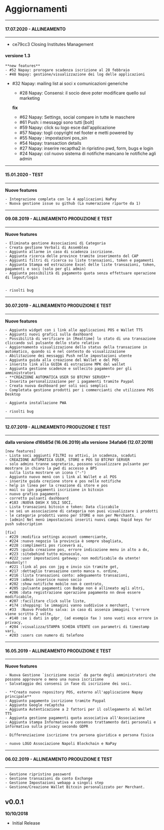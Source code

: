 # Aggiornamenti


------------------------------------------------
#### 17.07.2020 - ALLINEAMENTO
------------------------------------------------

- ce79cc3 Closing Institutes Management




#### versione 1.3

	**new features**
	- #52 Napay: prorogare scadenza iscrizione al 28 febbraio
	- #48 Napay: gestione/visualizzazione dei log delle applicazioni
  - #32 Napay: mailing list ai soci x comunicazioni generiche
	- #28 Napay: Consensi: il socio deve poter modificare quello sul marketing

	**fix**
	- #62 Napay: Settings, social compare in tutte le maschere
	- #61 Push: i messaggi sono tutti [bolt]
	- #59 Napay: click su logo esce dall'applicazione
	- #57 Napay: togli copyright nel footer e metti powered by
	- #55 Napay : impostazioni pos_sin
	- #54 Napay: transaction details
	- #27 Napay: inserire recaptha2 in ripristino pwd, form, bugs e login
	- #24 Napay: col nuovo sistema di notifiche mancano le notifiche agli admin


------------------------------------------------
#### 15.01.2020 - TEST
------------------------------------------------
**Nuove features**

    - Integrazione completa con le 4 applicazioni NaPay
    - Nuova gestione issue su github (La numerazione riparte da 1)



------------------------------------------------
#### 09.08.2019 - ALLINEAMENTO PRODUZIONE E TEST
------------------------------------------------
**Nuove features**

    - Eliminata gestione Associazioni di Categoria
    - Creata gestione Verbali di Assemblea
    - Aggiunto allarme in caso di scadenza iscrizione.
    - Aggiunta ricerca delle province tramite inserimento del CAP
    - Aggiunti filtri di ricerca su liste transazioni, token e pagamenti
    - Aggiunta Stampa ed estrazione Excel delle liste transazioni, token, pagamenti e soci (solo per gli admin)
    - Aggiunta possibilità di pagamento quota senza effettuare operazione di logout/login


    - risolti bug

------------------------------------------------
#### 30.07.2019 - ALLINEAMENTO PRODUZIONE E TEST
------------------------------------------------
**Nuove features**

    - Aggiunto widget con i link alle applicazioni POS e Wallet TTS
    - Aggiunti nuovi grafici sulla dashboard
    - Possibilità di verificare in [Realtime] lo stato di una transazione cliccando sul pulsante dello stato relativo
    - Aggiornamento visualizzazione dello status della transazione in automatico, quando si è nel contesto do visualizzazione
    - Abilitazione dei messaggi Push nelle impostazioni utente
    - Aggiunta guida alla creazione del Wallet e del POS
    - inserito link alla GUIDA di estrazione MPK dal wallet
    - Aggiunta gestione scadenze e sollecito pagamento per gli amministratori
    - **CREAZIONE AUTOMATICA USER SU BTCPAY SERVER**
    - Inserita personalizzazione per i pagamenti tramite Paypal
    - Creata nuova dashboard per soli soci semplici
    - Completata gestione prodotti per i commercianti che utilizzano POS Desktop

    - Aggiunta installazione PWA

    - risolti bug


------------------------------------------------
#### 12.07.2019 - ALLINEAMENTO PRODUZIONE E TEST
------------------------------------------------

**dalla versione d16b85d (16.06.2019) alla versione 34afab6 (12.07.2019)**

	[new features]
	- Lista soci aggiunti FILTRI su attivi, in scadenza, scaduti
	- CREAZIONE AUTOMATICA USER, STORE e POS SU BTCPAY SERVER
	- solo admins tranne segretario, possono visualizzare pulsante per mostrare in chiaro la pwd di accesso a BPS
	  sulla lista mostrare un icona (°-°)
	- Aggiunto nuovo menù con i link al Wallet e al POS   
	- inserite guida crezione store e pos nelle notifiche
	- help in linea per la creazione di store e pos
	- mail su ipn pagamenti iscrizione in bitcoin
	- nuovo grafico pagamenti
	- corretto pulsanti dashboard
	- #183 :NUOVA DASH X SOLI SOCI,
	- Lista transazioni bitcoin e token: Data cliccabile
	- se sei un associazione di categoria non puoi visualizzare i prodotti
	- le categorie prodotti vanno per STORE e non per Merchants.
	- [admin] Nel menù impostazioni inseriti nuovi campi Vapid keys for push subscription

	[fix]
	- #229 :modifica settings account commerciante,
	- #224 :nuovo negozio la provincia è sempre sbagliata,
	- #228 :complimenti pos riceverà ai,
	- #225 :guida creazione pos, errore indicazione menu in alto a dx,
	- #223 :sitebehind tutto minuscolo,
	- #222 :user impostazioni gateway: non modificabile da utente! readonly!!
	- #221 :link al pos con jpg e invio sin tramite get,
	- #217 :dettaglio transazione conto manca n. ordine,
	- #216 :lista transazioni conto: adeguamento transazioni,
	- #219 :admin inserisce nuovo socio
	- #202 :show notifiche mobile non è centrato,
	- #205 :pulsante pagamenti con Badge non è allineato agli altri,
	- #206 :data registrazione operazione pagamento nn deve essere modificabile,
	- #207 :facilitare click sulle liste,
	- #174 :shopping: le immagini vanno suddivise x merchant,
	- #33  :Nuovo Prodotto salva: in caso di assenza immagini l'errore viene scritto 2 volte,
	- #140 :se i dati in gdpr_ (ad esempio fax ) sono vuoti esce errore in privacy,
	- #204 :visualizza/STAMPA SCHEDA UTENTE con parametri di timestamp vari,
	- #203 :users con numero di telefono    


------------------------------------------------
#### 16.05.2019 - ALLINEAMENTO PRODUZIONE E TEST
------------------------------------------------
**Nuove features**

    - Nuova Gestione `iscrizione socio` da parte degli amministratori che possono approvare o meno una nuova iscrizione
    - Salvataggio dei consensi in fase di iscrizione dei soci.

    - **Creato nuovo repository POS, esterno all'applicazione Napay principale**
    - Aggiunto pagamento iscrizione tramite Paypal
    - Aggiunto Google reCaptcha
    - Aggiunta Autenticazione a 2 fattori per il collegamento al Wallet TTS
    - Aggiunta gestione pagamenti quota associativa all'Associazione
    - Aggiunta stampa Informativa e consenso trattamento dati personali e informativa sulla privacy secondo GDPR

    - Differenziazione iscrizione tra persona giuridica e persona fisica

    - nuovo LOGO Associazione Napoli Blockchain e NaPay


------------------------------------------------
#### 06.02.2019 - ALLINEAMENTO PRODUZIONE E TEST
------------------------------------------------
    - Gestione ripristino password
    - Gestione transazioni da conto Exchange
    - Gestione Impostazioni webapp a singoli step
    - Gestione/Creazione Wallet Bitcoin personalizzato per Merchant.



## v0.0.1
**10/10/2018**
- Initial Release
